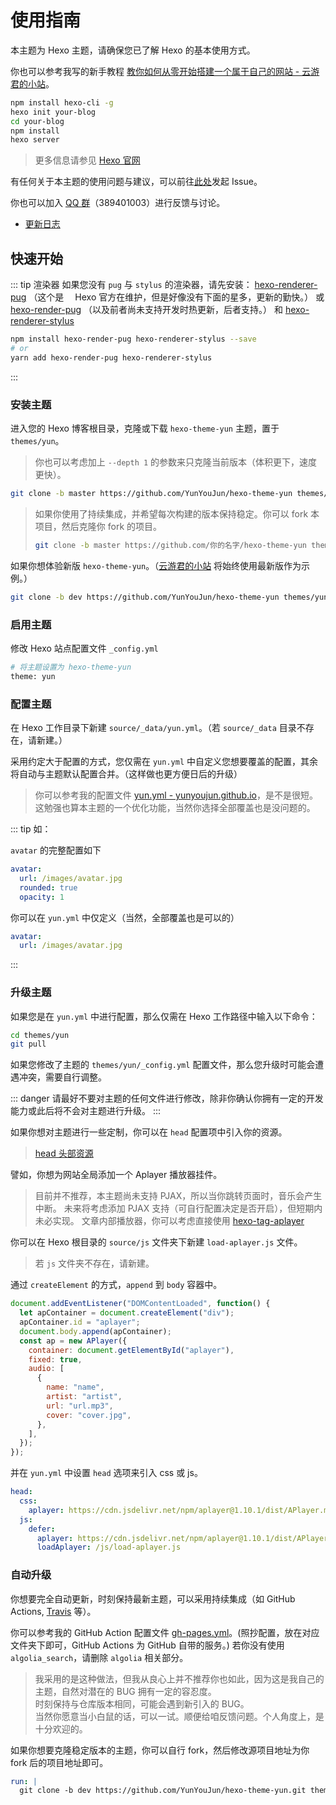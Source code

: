 # 使用指南

本主题为 Hexo 主题，请确保您已了解 Hexo 的基本使用方式。

你也可以参考我写的新手教程 [教你如何从零开始搭建一个属于自己的网站 - 云游君的小站](https://www.yunyoujun.cn/share/how-to-build-your-site/)。

```sh
npm install hexo-cli -g
hexo init your-blog
cd your-blog
npm install
hexo server
```

> 更多信息请参见 [Hexo 官网](https://hexo.io/)

有任何关于本主题的使用问题与建议，可以前往[此处](https://github.com/YunYouJun/hexo-theme-yun/issues)发起 Issue。

你也可以加入 [QQ 群](https://shang.qq.com/wpa/qunwpa?idkey=3bd19a05aaccb2b60c396295c8617b3a9e667821a495e8cd7e1698ff95ab61c6)（389401003）进行反馈与讨论。

- [更新日志](https://github.com/YunYouJun/hexo-theme-yun/releases)

## 快速开始

::: tip 渲染器
如果您没有 `pug` 与 `stylus` 的渲染器，请先安装：
[hexo-renderer-pug](https://github.com/hexojs/hexo-renderer-pug)
（这个是　 Hexo 官方在维护，但是好像没有下面的星多，更新的勤快。）
或[hexo-render-pug](https://github.com/maxknee/hexo-render-pug)
（以及前者尚未支持开发时热更新，后者支持。）
和 [hexo-renderer-stylus](https://github.com/hexojs/hexo-renderer-stylus)

```sh
npm install hexo-render-pug hexo-renderer-stylus --save
# or
yarn add hexo-render-pug hexo-renderer-stylus
```

:::

### 安装主题

进入您的 Hexo 博客根目录，克隆或下载 `hexo-theme-yun` 主题，置于 `themes/yun`。

> 你也可以考虑加上 `--depth 1` 的参数来只克隆当前版本（体积更下，速度更快）。

```sh
git clone -b master https://github.com/YunYouJun/hexo-theme-yun themes/yun
```

> 如果你使用了持续集成，并希望每次构建的版本保持稳定。你可以 fork 本项目，然后克隆你 fork 的项目。
>
> ```sh
> git clone -b master https://github.com/你的名字/hexo-theme-yun themes/yun
> ```

如果你想体验新版 `hexo-theme-yun`。（[云游君的小站](https://www.yunyoujun.cn) 将始终使用最新版作为示例。）

```sh
git clone -b dev https://github.com/YunYouJun/hexo-theme-yun themes/yun
```

### 启用主题

修改 Hexo 站点配置文件 `_config.yml`

```sh
# 将主题设置为 hexo-theme-yun
theme: yun
```

### 配置主题

在 Hexo 工作目录下新建 `source/_data/yun.yml`。（若 `source/_data` 目录不存在，请新建。）

采用约定大于配置的方式，您仅需在 `yun.yml` 中自定义您想要覆盖的配置，其余将自动与主题默认配置合并。（这样做也更方便日后的升级）

> 你可以参考我的配置文件 [yun.yml - yunyoujun.github.io](https://github.com/YunYouJun/yunyoujun.github.io/blob/hexo/source/_data/yun.yml)，是不是很短。  
> 这勉强也算本主题的一个优化功能，当然你选择全部覆盖也是没问题的。

::: tip
如：

`avatar` 的完整配置如下

```yml
avatar:
  url: /images/avatar.jpg
  rounded: true
  opacity: 1
```

你可以在 `yun.yml` 中仅定义（当然，全部覆盖也是可以的）

```yml
avatar:
  url: /images/avatar.jpg
```

:::

### 升级主题

如果您是在 `yun.yml` 中进行配置，那么仅需在 Hexo 工作路径中输入以下命令：

```sh
cd themes/yun
git pull
```

如果您修改了主题的 `themes/yun/_config.yml` 配置文件，那么您升级时可能会遭遇冲突，需要自行调整。

::: danger
请最好不要对主题的任何文件进行修改，除非你确认你拥有一定的开发能力或此后将不会对主题进行升级。
:::

如果你想对主题进行一些定制，你可以在 `head` 配置项中引入你的资源。

> [head 头部资源](/guide/config.html#head-头部资源)

譬如，你想为网站全局添加一个 Aplayer 播放器挂件。

> 目前并不推荐，本主题尚未支持 PJAX，所以当你跳转页面时，音乐会产生中断。
> 未来将考虑添加 PJAX 支持（可自行配置决定是否开启），但短期内未必实现。
> 文章内部播放器，你可以考虑直接使用 [hexo-tag-aplayer](https://github.com/MoePlayer/hexo-tag-aplayer)

你可以在 Hexo 根目录的 `source/js` 文件夹下新建 `load-aplayer.js` 文件。

> 若 `js` 文件夹不存在，请新建。

通过 `createElement` 的方式，`append` 到 `body` 容器中。

```js
document.addEventListener("DOMContentLoaded", function() {
  let apContainer = document.createElement("div");
  apContainer.id = "aplayer";
  document.body.append(apContainer);
  const ap = new APlayer({
    container: document.getElementById("aplayer"),
    fixed: true,
    audio: [
      {
        name: "name",
        artist: "artist",
        url: "url.mp3",
        cover: "cover.jpg",
      },
    ],
  });
});
```

并在 `yun.yml` 中设置 `head` 选项来引入 css 或 js。

```yml
head:
  css:
    aplayer: https://cdn.jsdelivr.net/npm/aplayer@1.10.1/dist/APlayer.min.css
  js:
    defer:
      aplayer: https://cdn.jsdelivr.net/npm/aplayer@1.10.1/dist/APlayer.min.js
      loadAplayer: /js/load-aplayer.js
```

### 自动升级

你想要完全自动更新，时刻保持最新主题，可以采用持续集成（如 GitHub Actions, [Travis](https://travis-ci.com/) 等）。

你可以参考我的 GitHub Action 配置文件 [gh-pages.yml](https://github.com/YunYouJun/yunyoujun.github.io/blob/hexo/.github/workflows/gh-pages.yml)。(照抄配置，放在对应文件夹下即可，GitHub Actions 为 GitHub 自带的服务。)
若你没有使用 `algolia_search`，请删除 `algolia` 相关部分。

> 我采用的是这种做法，但我从良心上并不推荐你也如此，因为这是我自己的主题，自然对潜在的 BUG 拥有一定的容忍度。  
> 时刻保持与仓库版本相同，可能会遇到新引入的 BUG。  
> 当然你愿意当小白鼠的话，可以一试。顺便给咱反馈问题。个人角度上，是十分欢迎的。

如果你想要克隆稳定版本的主题，你可以自行 fork，然后修改源项目地址为你 fork 后的项目地址即可。

```yml
run: |
  git clone -b dev https://github.com/YunYouJun/hexo-theme-yun.git themes/yun
```
